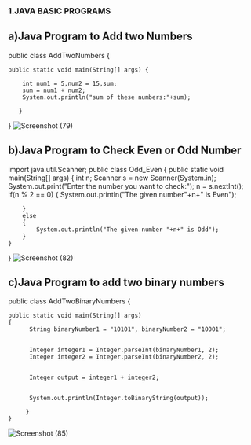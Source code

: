 ###  1.JAVA BASIC PROGRAMS
##   a)Java Program to Add two Numbers
  
 public class AddTwoNumbers {

	public static void main(String[] args) {
       
		int num1 = 5,num2 = 15,sum;
		sum = num1 + num2;
		System.out.println("sum of these numbers:"+sum);

       }

}
![Screenshot (79)](https://user-images.githubusercontent.com/69143912/121499446-06069100-c9fb-11eb-8b2a-194699d3c2b7.png)


  ##  b)Java Program to Check Even or Odd Number

import java.util.Scanner;
public class Odd_Even
{
  public static void main(String[] args)
	{
		int n;
		Scanner s = new Scanner(System.in);
		System.out.print("Enter the number you want to check:");
        n = s.nextInt();
        if(n % 2 == 0)
        {
        	System.out.println("The given number"+n+" is Even");
        	
        }
        else
        {
        	System.out.println("The given number "+n+" is Odd");
        }
	}
}
![Screenshot (82)](https://user-images.githubusercontent.com/69143912/121501438-e1131d80-c9fc-11eb-8439-fade7c462620.png)


  ##  c)Java Program to add two binary numbers


  public class AddTwoBinaryNumbers 
{

	public static void main(String[] args)
	{
		  String binaryNumber1 = "10101", binaryNumber2 = "10001";

		   
		  Integer integer1 = Integer.parseInt(binaryNumber1, 2);
		  Integer integer2 = Integer.parseInt(binaryNumber2, 2);

		  
		  Integer output = integer1 + integer2;
		  
		  
		  System.out.println(Integer.toBinaryString(output));

		 }
	}
![Screenshot (85)](https://user-images.githubusercontent.com/69143912/121504428-a19a0080-c9ff-11eb-89b4-790c76ece12e.png)







